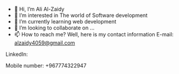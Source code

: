 - 👋 Hi, I’m Ali Al-Zaidy
- 👀 I’m interested in The world of Software development
- 🌱 I’m currently learning web development
- 💞️ I’m looking to collaborate on ...
- 📫 How to reach me? Well, here is my contact information
E-mail: alzaidy4059@gmail.com

LinkedIn: 

Mobile number: +967774322947

<!---
Alzaidy4059/Alzaidy4059 is a ✨ special ✨ repository because its `README.md` (this file) appears on your GitHub profile.
You can click the Preview link to take a look at your changes.
--->
